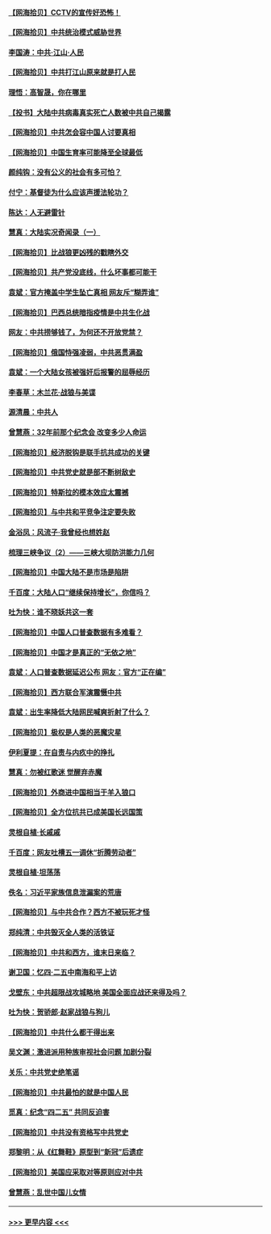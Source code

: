 #### [【网海拾贝】CCTV的宣传好恐怖！](../pages/nsc993/n12959984.md?t=05201002) 
#### [【网海拾贝】中共统治模式威胁世界](../pages/nsc993/n12957622.md?t=05201002) 
#### [李国涛：中共‧江山‧人民](../pages/nsc993/n12957502.md?t=05201002) 
#### [【网海拾贝】中共打江山原来就是打人民](../pages/nsc993/n12954345.md?t=05201002) 
#### [理悟：高智晟，你在哪里](../pages/nsc993/n12953115.md?t=05201002) 
#### [【投书】大陆中共病毒真实死亡人数被中共自己揭露](../pages/nsc993/n12953050.md?t=05201002) 
#### [【网海拾贝】中共怎会容中国人讨要真相](../pages/nsc993/n12952161.md?t=05201002) 
#### [【网海拾贝】中国生育率可能降至全球最低](../pages/nsc993/n12948793.md?t=05201002) 
#### [颜纯钩：没有公义的社会有多可怕？](../pages/nsc993/n12947626.md?t=05201002) 
#### [付宁：基督徒为什么应该声援法轮功？](../pages/nsc993/n12947233.md?t=05201002) 
#### [陈达：人无避雷针](../pages/nsc993/n12947098.md?t=05201002) 
#### [慧真：大陆实况奇闻录（一）](../pages/nsc993/n12945811.md?t=05201002) 
#### [【网海拾贝】比战狼更凶残的戳瞎外交](../pages/nsc993/n12945717.md?t=05201002) 
#### [【网海拾贝】共产党没底线，什么坏事都可能干](../pages/nsc993/n12942090.md?t=05201002) 
#### [袁斌：官方掩盖中学生坠亡真相 网友斥“糊弄谁”](../pages/nsc993/n12942029.md?t=05201002) 
#### [【网海拾贝】巴西总统暗指疫情是中共生化战](../pages/nsc993/n12938999.md?t=05201002) 
#### [网友：中共捞够钱了，为何还不开放党禁？](../pages/nsc993/n12938952.md?t=05201002) 
#### [【网海拾贝】俄国恃强凌弱，中共恶贯满盈](../pages/nsc993/n12936626.md?t=05201002) 
#### [袁斌：一个大陆女孩被强奸后报警的屈辱经历](../pages/nsc993/n12936547.md?t=05201002) 
#### [李春草：木兰花·战狼与美谍](../pages/nsc993/n12935995.md?t=05201002) 
#### [源清晨：中共人](../pages/nsc993/n12935589.md?t=05201002) 
#### [曾慧燕：32年前那个纪念会 改变多少人命运](../pages/nsc993/n12934233.md?t=05201002) 
#### [【网海拾贝】经济脱钩是联手抗共成功的关键](../pages/nsc993/n12934176.md?t=05201002) 
#### [【网海拾贝】中共党史就是部不断树敌史](../pages/nsc993/n12932844.md?t=05201002) 
#### [【网海拾贝】特斯拉的模本效应太震撼](../pages/nsc993/n12925626.md?t=05201002) 
#### [【网海拾贝】与中共和平竞争注定要失败](../pages/nsc993/n12923326.md?t=05201002) 
#### [金浴凤：风流子‧我曾经也想姓赵](../pages/nsc993/n12920911.md?t=05201002) 
#### [梳理三峡争议（2）——三峡大坝防洪能力几何](../pages/nsc993/n12920173.md?t=05201002) 
#### [【网海拾贝】中国大陆不是市场是陷阱](../pages/nsc993/n12920143.md?t=05201002) 
#### [千百度：大陆人口“继续保持增长”，你信吗？](../pages/nsc993/n12918946.md?t=05201002) 
#### [吐为快：谁不晓妖共这一套](../pages/nsc993/n12918941.md?t=05201002) 
#### [【网海拾贝】中国人口普查数据有多难看？](../pages/nsc993/n12917822.md?t=05201002) 
#### [【网海拾贝】中国才是真正的“无依之地”](../pages/nsc993/n12915845.md?t=05201002) 
#### [袁斌：人口普查数据延迟公布 网友：官方“正在编”](../pages/nsc993/n12915748.md?t=05201002) 
#### [【网海拾贝】西方联合军演震慑中共](../pages/nsc993/n12913466.md?t=05201002) 
#### [袁斌：出生率降低大陆网民喊爽折射了什么？](../pages/nsc993/n12913365.md?t=05201002) 
#### [【网海拾贝】极权是人类的恶魔灾星](../pages/nsc993/n12910697.md?t=05201002) 
#### [伊利夏提：在自责与内疚中的挣扎](../pages/nsc993/n12910493.md?t=05201002) 
#### [慧真：勿被红歌迷 觉醒弃赤魔](../pages/nsc993/n12910485.md?t=05201002) 
#### [【网海拾贝】外商进中国相当于羊入狼口](../pages/nsc993/n12908274.md?t=05201002) 
#### [【网海拾贝】全方位抗共已成美国长远国策](../pages/nsc993/n12906878.md?t=05201002) 
#### [灵根自植‧长戚戚](../pages/nsc993/n12905585.md?t=05201002) 
#### [千百度：网友吐槽五一调休“折腾劳动者”](../pages/nsc993/n12905934.md?t=05201002) 
#### [灵根自植‧坦荡荡](../pages/nsc993/n12905562.md?t=05201002) 
#### [佚名：习近平家族信息泄漏案的荒唐](../pages/nsc993/n12904705.md?t=05201002) 
#### [【网海拾贝】与中共合作？西方不被玩死才怪](../pages/nsc993/n12903873.md?t=05201002) 
#### [郑纯清：中共毁灭全人类的活铁证](../pages/nsc993/n12903785.md?t=05201002) 
#### [【网海拾贝】中共和西方，谁末日来临？](../pages/nsc993/n12903482.md?t=05201002) 
#### [谢卫国：忆四‧二五中南海和平上访](../pages/nsc993/n12902192.md?t=05201002) 
#### [戈壁东：中共超限战攻城略地 美国全面应战还来得及吗？](../pages/nsc993/n12902297.md?t=05201002) 
#### [吐为快：贺骄郎‧赵家战狼与狗儿](../pages/nsc993/n12902280.md?t=05201002) 
#### [【网海拾贝】中共什么都干得出来](../pages/nsc993/n12897500.md?t=05201002) 
#### [吴文渊：激进派用种族审视社会问题 加剧分裂](../pages/nsc993/n12893881.md?t=05201002) 
#### [关乐：中共党史绝笔谣](../pages/nsc993/n12897270.md?t=05201002) 
#### [【网海拾贝】中共最怕的就是中国人民](../pages/nsc993/n12894705.md?t=05201002) 
#### [觅真：纪念“四二五” 共同反迫害](../pages/nsc993/n12894553.md?t=05201002) 
#### [【网海拾贝】中共没有资格写中共党史](../pages/nsc993/n12892231.md?t=05201002) 
#### [郑黎明：从《红舞鞋》原型到“新冠”后遗症](../pages/nsc993/n12890469.md?t=05201002) 
#### [【网海拾贝】美国应采取对等原则应对中共](../pages/nsc993/n12889176.md?t=05201002) 
#### [曾慧燕：乱世中国儿女情](../pages/nsc993/n12887931.md?t=05201002) 

----
#### [ >>> 更早内容 <<< ](../indexes/nsc993-earlier.md)
